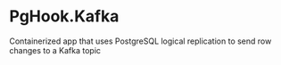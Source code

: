 # PgHook.Kafka
Containerized app that uses PostgreSQL logical replication to send row changes to a Kafka topic
